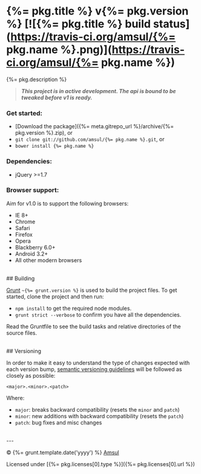 # {%= pkg.title %} v{%= pkg.version %} [![{%= pkg.title %} build status](https://travis-ci.org/amsul/{%= pkg.name %}.png)](https://travis-ci.org/amsul/{%= pkg.name %})

{%= pkg.description %}

> _**This project is in active development. The api is bound to be tweaked before v1 is ready.**_


### Get started:

- [Download the package]({%= meta.gitrepo_url %}/archive/{%= pkg.version %}.zip), or
- `git clone git://github.com/amsul/{%= pkg.name %}.git`, or
- `bower install {%= pkg.name %}`


### Dependencies:

- jQuery >=1.7


### Browser support:

Aim for v1.0 is to support the following browsers:

- IE 8+
- Chrome
- Safari
- Firefox
- Opera
- Blackberry 6.0+
- Android 3.2+
- All other modern browsers


<br>
## Building

[Grunt](http://gruntjs.com/) `~{%= grunt.version %}` is used to build the project files. To get started, clone the project and then run:

- `npm install` to get the required node modules.
- `grunt strict --verbose` to confirm you have all the dependencies.


Read the Gruntfile to see the build tasks and relative directories of the source files.



<br>
## Versioning

In order to make it easy to understand the type of changes expected with each version bump, [semantic versioning guidelines](http://semver.org/) will be followed as closely as possible:

`<major>.<minor>.<patch>`

Where:

- `major`: breaks backward compatibility (resets the `minor` and `patch`)
- `minor`: new additions with backward compatibility (resets the `patch`)
- `patch`: bug fixes and misc changes



<br>
---

© {%= grunt.template.date('yyyy') %} [Amsul](http://twitter.com/amsul_)

Licensed under [{%= pkg.licenses[0].type %}]({%= pkg.licenses[0].url %})

